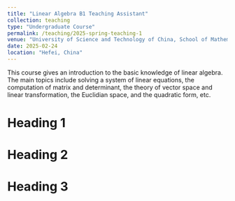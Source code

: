 ```yaml
---
title: "Linear Algebra B1 Teaching Assistant"
collection: teaching
type: "Undergraduate Course"
permalink: /teaching/2025-spring-teaching-1
venue: "University of Science and Technology of China, School of Mathematical Science"
date: 2025-02-24
location: "Hefei, China"
---
```


This course gives an introduction to the basic knowledge of linear algebra. The main topics include solving a system of linear equations, the computation of matrix and determinant, the theory of vector space and linear transformation, the Euclidian space, and the quadratic form, etc.

Heading 1
======

Heading 2
======

Heading 3
======
